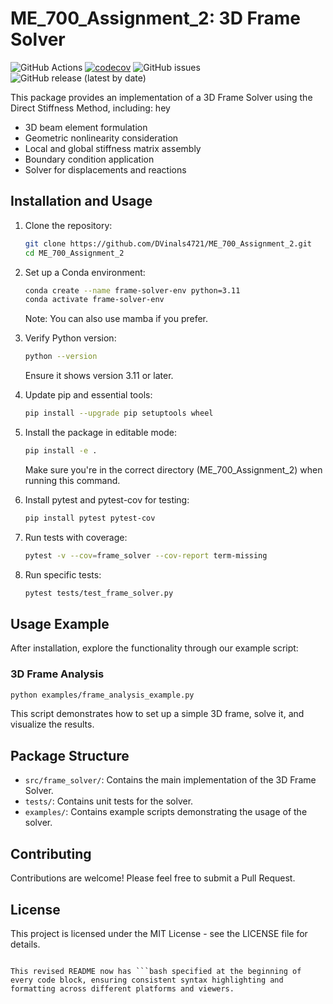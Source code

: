 
# ME_700_Assignment_2: 3D Frame Solver
![GitHub Actions](https://github.com/DVinals4721/ME_700_Assignment_2/actions/workflows/test.yml/badge.svg)
[![codecov](https://codecov.io/gh/DVinals4721/ME_700_Assignment_2/branch/main/graph/badge.svg)](https://codecov.io/gh/DVinals4721/ME_700_Assignment_2)
![GitHub issues](https://img.shields.io/github/issues/DVinals4721/ME_700_Assignment_2)
![GitHub release (latest by date)](https://img.shields.io/github/v/release/DVinals4721/ME_700_Assignment_2)

This package provides an implementation of a 3D Frame Solver using the Direct Stiffness Method, including:
hey
- 3D beam element formulation
- Geometric nonlinearity consideration
- Local and global stiffness matrix assembly
- Boundary condition application
- Solver for displacements and reactions

## Installation and Usage

1. Clone the repository:

   ```bash
   git clone https://github.com/DVinals4721/ME_700_Assignment_2.git
   cd ME_700_Assignment_2
   ```

2. Set up a Conda environment:

   ```bash
   conda create --name frame-solver-env python=3.11
   conda activate frame-solver-env
   ```

   Note: You can also use mamba if you prefer.

3. Verify Python version:

   ```bash
   python --version
   ```

   Ensure it shows version 3.11 or later.

4. Update pip and essential tools:

   ```bash
   pip install --upgrade pip setuptools wheel
   ```

5. Install the package in editable mode:

   ```bash
   pip install -e .
   ```

   Make sure you're in the correct directory (ME_700_Assignment_2) when running this command.

6. Install pytest and pytest-cov for testing:

   ```bash
   pip install pytest pytest-cov
   ```

7. Run tests with coverage:

   ```bash
   pytest -v --cov=frame_solver --cov-report term-missing
   ```

8. Run specific tests:

   ```bash
   pytest tests/test_frame_solver.py
   ```

## Usage Example

After installation, explore the functionality through our example script:

### 3D Frame Analysis

```bash
python examples/frame_analysis_example.py
```

This script demonstrates how to set up a simple 3D frame, solve it, and visualize the results.

## Package Structure

- `src/frame_solver/`: Contains the main implementation of the 3D Frame Solver.
- `tests/`: Contains unit tests for the solver.
- `examples/`: Contains example scripts demonstrating the usage of the solver.

## Contributing

Contributions are welcome! Please feel free to submit a Pull Request.

## License

This project is licensed under the MIT License - see the LICENSE file for details.
```

This revised README now has ```bash specified at the beginning of every code block, ensuring consistent syntax highlighting and formatting across different platforms and viewers.